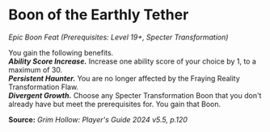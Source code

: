 # Boon of the Earthly Tether
*Epic Boon Feat (Prerequisites: Level 19+, Specter Transformation)*

You gain the following benefits.  
***Ability Score Increase.*** Increase one ability score of your choice by 1, to a maximum of 30.  
***Persistent Haunter.*** You are no longer affected by the Fraying Reality Transformation Flaw.  
***Divergent Growth.*** Choose any Specter Transformation Boon that you don't already have but meet the prerequisites for. You gain that Boon.

**Source:** *Grim Hollow: Player's Guide 2024 v5.5, p.120*
